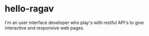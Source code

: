 # hello-ragav
I'm an user interface developer who play's with restful API's to give interactive and responsive web pages.

